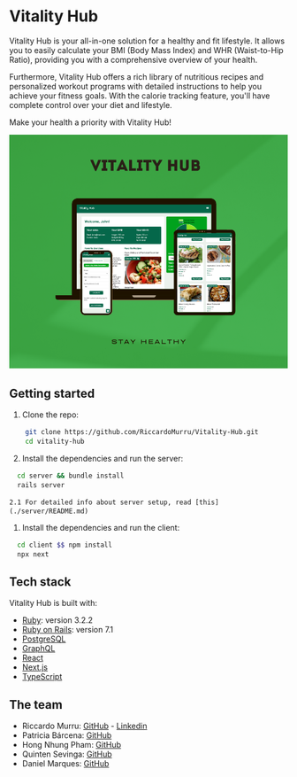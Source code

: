 # Vitality Hub
Vitality Hub is your all-in-one solution for a healthy and fit lifestyle. It allows you to easily calculate your BMI (Body Mass Index) and WHR (Waist-to-Hip Ratio), providing you with a comprehensive overview of your health.

Furthermore, Vitality Hub offers a rich library of nutritious recipes and personalized workout programs with detailed instructions to help you achieve your fitness goals. With the calorie tracking feature, you'll have complete control over your diet and lifestyle.

Make your health a priority with Vitality Hub!

![Vitality Hub](./images/mockupVitalityHub.png)

## Getting started

1. Clone the repo:

```bash
    git clone https://github.com/RiccardoMurru/Vitality-Hub.git
    cd vitality-hub
  ```
2. Install the dependencies and run the server:

  ```bash
    cd server && bundle install
    rails server
  ```

    2.1 For detailed info about server setup, read [this](./server/README.md)

1. Install the dependencies and run the client:

  ```bash
    cd client $$ npm install
    npx next
  ```

## Tech stack

Vitality Hub is built with:

- [Ruby](https://www.ruby-lang.org/): version 3.2.2
- [Ruby on Rails](https://rubyonrails.org/): version 7.1
- [PostgreSQL](https://www.postgresql.org/)
- [GraphQL](https://graphql.org/)
- [React](https://react.dev/)
- [Next.js](https://nextjs.org/)
- [TypeScript](https://www.typescriptlang.org/)

## The team

- Riccardo Murru: [GitHub](https://github.com/RiccardoMurru/) - [Linkedin](https://www.linkedin.com/in/riccardomurru/)
- Patricia Bárcena: [GitHub](https://github.com/Patri27)
- Hong Nhung Pham: [GitHub](https://github.com/Rosalina1309)
- Quinten Sevinga: [GitHub](https://github.com/Quintensevinga)
- Daniel Marques: [GitHub](https://github.com/ducknows)